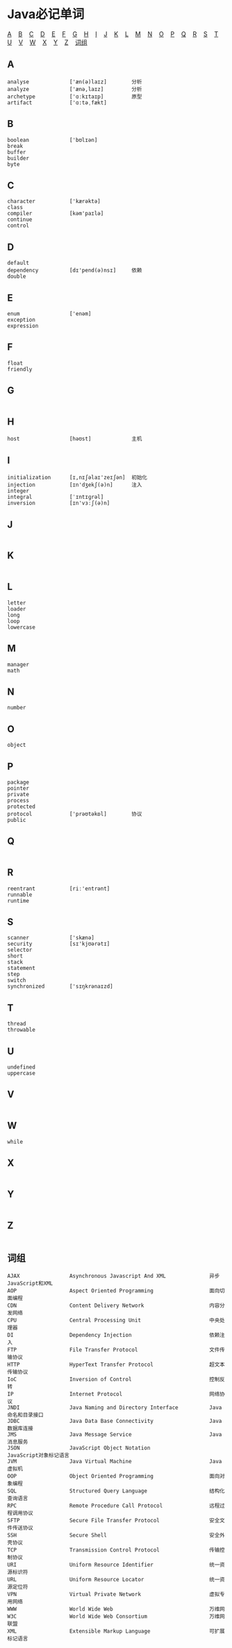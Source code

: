 # Java必记单词
[A](#a)&nbsp;&nbsp;&nbsp;
[B](#b)&nbsp;&nbsp;&nbsp;
[C](#c)&nbsp;&nbsp;&nbsp;
[D](#d)&nbsp;&nbsp;&nbsp;
[E](#e)&nbsp;&nbsp;&nbsp;
[F](#f)&nbsp;&nbsp;&nbsp;
[G](#g)&nbsp;&nbsp;&nbsp;
[H](#h)&nbsp;&nbsp;&nbsp;
[I](#i)&nbsp;&nbsp;&nbsp;
[J](#j)&nbsp;&nbsp;&nbsp;
[K](#k)&nbsp;&nbsp;&nbsp;
[L](#l)&nbsp;&nbsp;&nbsp;
[M](#m)&nbsp;&nbsp;&nbsp;
[N](#n)&nbsp;&nbsp;&nbsp;
[O](#o)&nbsp;&nbsp;&nbsp;
[P](#p)&nbsp;&nbsp;&nbsp;
[Q](#q)&nbsp;&nbsp;&nbsp;
[R](#r)&nbsp;&nbsp;&nbsp;
[S](#s)&nbsp;&nbsp;&nbsp;
[T](#t)&nbsp;&nbsp;&nbsp;
[U](#u)&nbsp;&nbsp;&nbsp;
[V](#v)&nbsp;&nbsp;&nbsp;
[W](#w)&nbsp;&nbsp;&nbsp;
[X](#x)&nbsp;&nbsp;&nbsp;
[Y](#y)&nbsp;&nbsp;&nbsp;
[Z](#z)&nbsp;&nbsp;&nbsp;
[词组](#词组)

## A
```
analyse             ['æn(ə)laɪz]        分析
analyze             ['ænə,laɪz]         分析
archetype           ['ɑːkɪtaɪp]         原型
artifact            ['ɑ:təˌfækt]
```

## B
```
boolean             ['bʊlɪən]
break
buffer
builder
byte
```

## C
```
character           ['kærəktə]
class
compiler            [kəm'paɪlə]
continue
control
```

## D
```
default
dependency          [dɪ'pend(ə)nsɪ]     依赖
double
```

## E
```
enum                ['enəm]
exception
expression
```

## F
```
float
friendly
```

## G
```

```

## H
```
host                [həʊst]             主机
```

## I
```
initialization      [ɪ,nɪʃəlaɪ'zeɪʃən]  初始化
injection           [ɪn'dʒekʃ(ə)n]      注入
integer
integral            [ˈɪntɪɡrəl]
inversion           [ɪn'vɜːʃ(ə)n]
```

## J
```

```

## K
```

```

## L
```
letter
loader
long
loop
lowercase
```

## M
```
manager
math
```

## N
```
number
```

## O
```
object
```

## P
```
package
pointer
private
process
protected
protocol            ['prəʊtəkɒl]        协议
public
```

## Q
```

```

## R
```
reentrant           [riː'entrənt]
runnable
runtime
```

## S
```
scanner             ['skænə]
security            [sɪ'kjʊərətɪ]
selector
short
stack
statement
step
switch
synchronized        ['sɪŋkrənaɪzd]
```

## T
```
thread
throwable
```

## U
```
undefined
uppercase
```

## V
```

```

## W
```
while
```

## X
```

```

## Y
```

```

## Z
```

```

## 词组
```
AJAX                Asynchronous Javascript And XML              异步JavaScript和XML
AOP                 Aspect Oriented Programming                  面向切面编程
CDN                 Content Delivery Network                     内容分发网络
CPU                 Central Processing Unit                      中央处理器
DI                  Dependency Injection                         依赖注入
FTP                 File Transfer Protocol                       文件传输协议
HTTP                HyperText Transfer Protocol                  超文本传输协议
IoC                 Inversion of Control                         控制反转
IP                  Internet Protocol                            网络协议
JNDI                Java Naming and Directory Interface          Java命名和目录接口
JDBC                Java Data Base Connectivity                  Java数据库连接
JMS                 Java Message Service                         Java消息服务
JSON                JavaScript Object Notation                   JavaScript对象标记语言
JVM                 Java Virtual Machine                         Java虚拟机
OOP                 Object Oriented Programming                  面向对象编程
SQL                 Structured Query Language                    结构化查询语言
RPC                 Remote Procedure Call Protocol               远程过程调用协议
SFTP                Secure File Transfer Protocol                安全文件传送协议
SSH                 Secure Shell                                 安全外壳协议
TCP                 Transmission Control Protocol                传输控制协议
URI                 Uniform Resource Identifier                  统一资源标识符
URL                 Uniform Resource Locator                     统一资源定位符
VPN                 Virtual Private Network                      虚拟专用网络
WWW                 World Wide Web                               万维网
W3C                 World Wide Web Consortium                    万维网联盟
XML                 Extensible Markup Language                   可扩展标记语言
```
